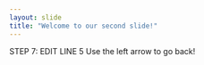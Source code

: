 ```yaml
---
layout: slide
title: "Welcome to our second slide!"
---
```

STEP 7: EDIT LINE 5
Use the left arrow to go back!
